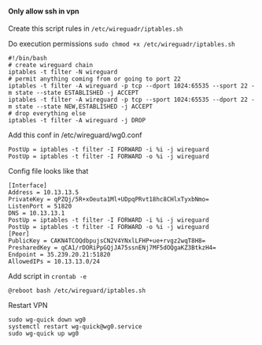



#### Only allow ssh in vpn

Create this script rules in `/etc/wireguadr/iptables.sh`

Do execution permissions `sudo chmod +x /etc/wireguadr/iptables.sh`

```
#!/bin/bash
# create wireguard chain
iptables -t filter -N wireguard
# permit anything coming from or going to port 22
iptables -t filter -A wireguard -p tcp --dport 1024:65535 --sport 22 -m state --state ESTABLISHED -j ACCEPT
iptables -t filter -A wireguard -p tcp --sport 1024:65535 --dport 22 -m state --state NEW,ESTABLISHED -j ACCEPT
# drop everything else
iptables -t filter -A wireguard -j DROP
```

Add this conf in /etc/wireguard/wg0.conf

```
PostUp = iptables -t filter -I FORWARD -i %i -j wireguard
PostUp = iptables -t filter -I FORWARD -o %i -j wireguard
```

Config file looks like that

```
[Interface]
Address = 10.13.13.5
PrivateKey = qPZQj/5R+xOeuta1Ml+UDpqPRvt18hc8CHlxTyxbNmo=
ListenPort = 51820
DNS = 10.13.13.1
PostUp = iptables -t filter -I FORWARD -i %i -j wireguard
PostUp = iptables -t filter -I FORWARD -o %i -j wireguard
[Peer]
PublicKey = CAKN4TCOQdbpujsCN2V4YNxlLFHP+ue+rvgz2wqT8H8=
PresharedKey = qCA1/rDORiPpGQjJA75ssnENj7MF5dOQgaKZ3BtkzH4=
Endpoint = 35.239.20.21:51820
AllowedIPs = 10.13.13.0/24
```

Add script in `crontab -e`

```
@reboot bash /etc/wireguard/iptables.sh
```

Restart VPN

```
sudo wg-quick down wg0
systemctl restart wg-quick@wg0.service
sudo wg-quick up wg0
```